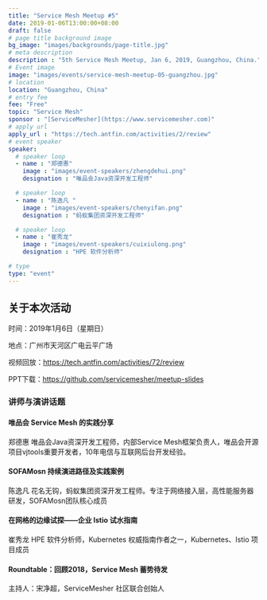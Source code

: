 ```yaml
---
title: "Service Mesh Meetup #5"
date: 2019-01-06T13:00:00+08:00
draft: false
# page title background image
bg_image: "images/backgrounds/page-title.jpg"
# meta description
description : "5th Service Mesh Meetup, Jan 6, 2019, Guangzhou, China."
# Event image
image: "images/events/service-mesh-meetup-05-guangzhou.jpg"
# location
location: "Guangzhou, China"
# entry fee
fee: "Free"
topic: "Service Mesh"
sponsor : "[ServiceMesher](https://www.servicemesher.com)"
# apply url
apply_url : "https://tech.antfin.com/activities/2/review"
# event speaker
speaker:
  # speaker loop
  - name : "郑德惠"
    image : "images/event-speakers/zhengdehui.png"
    designation : "唯品会Java资深开发工程师"

  # speaker loop
  - name : "陈逸凡 "
    image : "images/event-speakers/chenyifan.png"
    designation : "蚂蚁集团资深开发工程师"

  # speaker loop
  - name : "崔秀龙"
    image : "images/event-speakers/cuixiulong.png"
    designation : "HPE 软件分析师"

# type
type: "event"
---
```


## 关于本次活动

时间：2019年1月6日（星期日）

地点：广州市天河区广电云平广场

视频回放：<https://tech.antfin.com/activities/72/review>

PPT下载：https://github.com/servicemesher/meetup-slides

### 讲师与演讲话题

#### 唯品会 Service Mesh 的实践分享

郑德惠 唯品会Java资深开发工程师，内部Service Mesh框架负责人，唯品会开源项目vjtools重要开发者，10年电信与互联网后台开发经验。

#### SOFAMosn 持续演进路径及实践案例

陈逸凡 花名无钩，蚂蚁集团资深开发工程师。专注于网络接入层，高性能服务器研发，SOFAMosn团队核心成员

#### 在网格的边缘试探——企业 Istio 试水指南

崔秀龙 HPE 软件分析师，Kubernetes 权威指南作者之一，Kubernetes、Istio 项目成员

#### Roundtable：回顾2018，Service Mesh 蓄势待发

主持人：宋净超，ServiceMesher 社区联合创始人
